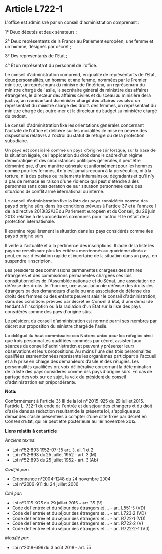 # Article L722-1

L'office est administré par un conseil d'administration comprenant :

1° Deux députés et deux sénateurs ;

2° Deux représentants de la France au Parlement européen, une femme et un homme, désignés par décret ;

3° Des représentants de l'Etat ;

4° Et un représentant du personnel de l'office.

Le conseil d'administration comprend, en qualité de représentants de l'Etat, deux personnalités, un homme et une femme,
nommées par le Premier ministre, un représentant du ministre de l'intérieur, un représentant du ministre chargé de l'asile,
le secrétaire général du ministère des affaires étrangères, le directeur des affaires civiles et du sceau au ministère de la
justice, un représentant du ministre chargé des affaires sociales, un représentant du ministre chargé des droits des femmes,
un représentant du ministre chargé des outre-mer et le directeur du budget au ministère chargé du budget.

Le conseil d'administration fixe les orientations générales concernant l'activité de l'office et délibère sur les modalités
de mise en oeuvre des dispositions relatives à l'octroi du statut de réfugié ou de la protection subsidiaire.

Un pays est considéré comme un pays d'origine sûr lorsque, sur la base de la situation légale, de l'application du droit dans
le cadre d'un régime démocratique et des circonstances politiques générales, il peut être démontré que, d'une manière
générale et uniformément pour les hommes comme pour les femmes, il n'y est jamais recouru à la persécution, ni à la torture,
ni à des peines ou traitements inhumains ou dégradants et qu'il n'y a pas de menace en raison d'une violence qui peut
s'étendre à des personnes sans considération de leur situation personnelle dans des situations de conflit armé international
ou interne.

Le conseil d'administration fixe la liste des pays considérés comme des pays d'origine sûrs, dans les conditions prévues à
l'article 37 et à l'annexe I de la directive 2013/32/UE du Parlement européen et du Conseil, du 26 juin 2013, relative à des
procédures communes pour l'octroi et le retrait de la protection internationale.

Il examine régulièrement la situation dans les pays considérés comme des pays d'origine sûrs.

Il veille à l'actualité et à la pertinence des inscriptions. Il radie de la liste les pays ne remplissant plus les critères
mentionnés au quatrième alinéa et peut, en cas d'évolution rapide et incertaine de la situation dans un pays, en suspendre
l'inscription.

Les présidents des commissions permanentes chargées des affaires étrangères et des commissions permanentes chargées des lois
constitutionnelles de l'Assemblée nationale et du Sénat, une association de défense des droits de l'homme, une association de
défense des droits des étrangers ou des demandeurs d'asile ou une association de défense des droits des femmes ou des enfants
peuvent saisir le conseil d'administration, dans des conditions prévues par décret en Conseil d'Etat, d'une demande tendant à
l'inscription ou à la radiation d'un Etat sur la liste des pays considérés comme des pays d'origine sûrs.

Le président du conseil d'administration est nommé parmi ses membres par décret sur proposition du ministre chargé de
l'asile.

Le délégué du haut-commissaire des Nations unies pour les réfugiés ainsi que trois personnalités qualifiées nommées par
décret assistent aux séances du conseil d'administration et peuvent y présenter leurs observations et leurs propositions. Au
moins l'une des trois personnalités qualifiées susmentionnées représente les organismes participant à l'accueil et à la prise
en charge des demandeurs d'asile et des réfugiés. Les personnalités qualifiées ont voix délibérative concernant la
détermination de la liste des pays considérés comme des pays d'origine sûrs. En cas de partage des voix sur ce sujet, la voix
du président du conseil d'administration est prépondérante.

**Nota:**

Conformément à l'article 35 III de la loi n° 2015-925 du 29 juillet 2015, l'article L. 722-1 du code de l'entrée et du séjour
des étrangers et du droit d'asile dans sa rédaction résultant de la présente loi, s'applique aux demandes d'asile présentées
à compter d'une date fixée par décret en Conseil d'Etat, qui ne peut être postérieure au 1er novembre 2015.

**Liens relatifs à cet article**

_Anciens textes_:

  - Loi n°52-893 1952-07-25 art. 3, al. 1 et 2
  - Loi n°52-893 du 25 juillet 1952 - art. 3 (M)
  - Loi n°52-893 du 25 juillet 1952 - art. 3 (Ab)

_Codifié par_:

  - Ordonnance n°2004-1248 du 24 novembre 2004
  - Loi n°2006-911 du 24 juillet 2006

_Cité par_:

  - Loi n°2015-925 du 29 juillet 2015 - art. 35 (V)
  - Code de l'entrée et du séjour des étrangers et ... - art. L551-3 (VD)
  - Code de l'entrée et du séjour des étrangers et ... - art. L723-2 (VD)
  - Code de l'entrée et du séjour des étrangers et ... - art. R722-1 (VD)
  - Code de l'entrée et du séjour des étrangers et ... - art. R722-2 (V)
  - Code de l'entrée et du séjour des étrangers et ... - art. R722-2-1 (VD)

_Modifié par_:

  - Loi n°2018-699 du 3 août 2018 - art. 75
